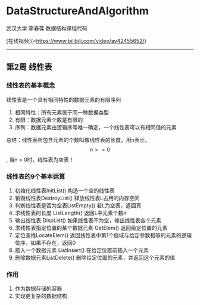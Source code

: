 # DataStructureAndAlgorithm
武汉大学 李春葆  数据结构课程代码

[在线视频](<https://www.bilibili.com/video/av42455652/)



-----------------------------

## 第2周 线性表

### 线性表的基本概念

线性表是一个具有相同特性的数据元素的有限序列

1. 相同特性：所有元素属于同一种数据类型
2. 有限：数据元素个数是有限的
3. 序列：数据元素由逻辑序号唯一确定，一个线性表可以有相同值的元素

总结：线性表所包含元素的个数叫做线性表的长度，用n表示，$$ n > = 0 $$, 当n = 0时，线性表为空表！

### 线性表的9个基本运算

1. 初始化线性表InitList()	构造一个空的线性表
2. 销毁线性表DestroyList()  释放线性表L占用的内存空间
3. 判断线性表是否为空表ListEmpty() 若L为空表，返回真
4. 求线性表的长度 ListLength() 返回L中元素个数n
5. 输出线性表 DispList() 如果线性表不为空，输出线性表各个元素
6. 求线性表指定位置的某个数据元素 GetElem() 返回给定位置的元素
7. 定位查找LocateElem() 返回线性表中第1个值域与给定参数相等的元素的逻辑位序，如果不存在，返回0
8. 插入一个数据元素 ListInsert() 在给定位置前插入一个元素
9. 删除数据元素ListDelete() 删除给定位置的元素，并返回这个元素的值

### 作用

1. 作为数据存储的容器
2. 实现更复杂的数据结构